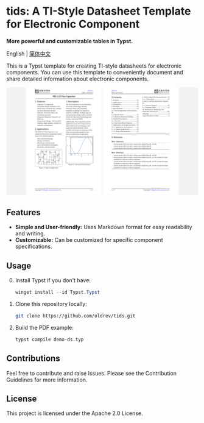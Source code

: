 # tids: A TI-Style Datasheet Template for Electronic Component
**More powerful and customizable tables in Typst.**

English | [简体中文](README.zh_cn.md)

This is a Typst template for creating TI-style datasheets for electronic components.
You can use this template to conveniently document and share detailed information about electronic components.

![Demo](gallery/demo.png)

## Features

- **Simple and User-friendly:** Uses Markdown format for easy readability and writing.
- **Customizable:** Can be customized for specific component specifications.

## Usage

0. Install Typst if you don't have:
    ```powershell
    winget install --id Typst.Typst
    ```
1. Clone this repository locally:
   ```bash
   git clone https://github.com/oldrev/tids.git
   ```
3. Build the PDF example:
    ```bash
    typst compile demo-ds.typ
    ```

## Contributions

Feel free to contribute and raise issues. Please see the Contribution Guidelines for more information.

## License

This project is licensed under the Apache 2.0 License.

